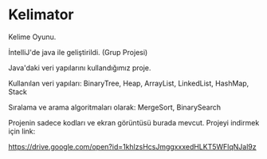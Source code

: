 # Kelimator
Kelime Oyunu. 

İntelliJ'de java ile geliştirildi. (Grup Projesi)

Java'daki veri yapılarını kullandığımız proje.

Kullanılan veri yapıları:
BinaryTree,
Heap,
ArrayList,
LinkedList,
HashMap,
Stack

Sıralama ve arama algoritmaları olarak:
MergeSort,
BinarySearch

Projenin sadece kodları ve ekran görüntüsü burada mevcut.
Projeyi indirmek için link:

https://drive.google.com/open?id=1khlzsHcsJmggxxxedHLKT5WFlqNJal9z
